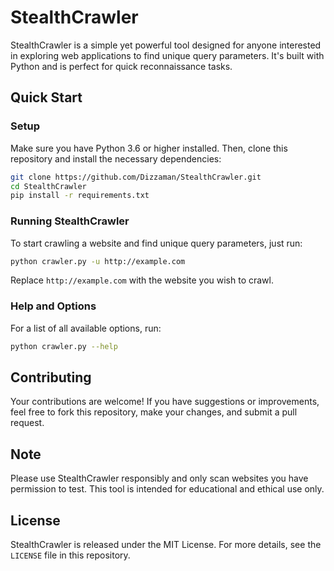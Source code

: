 


# StealthCrawler

StealthCrawler is a simple yet powerful tool designed for anyone interested in exploring web applications to find unique query parameters. It's built with Python and is perfect for quick reconnaissance tasks.

## Quick Start

### Setup

Make sure you have Python 3.6 or higher installed. Then, clone this repository and install the necessary dependencies:

```bash
git clone https://github.com/Dizzaman/StealthCrawler.git
cd StealthCrawler
pip install -r requirements.txt
```

### Running StealthCrawler

To start crawling a website and find unique query parameters, just run:

```bash
python crawler.py -u http://example.com
```

Replace `http://example.com` with the website you wish to crawl.

### Help and Options

For a list of all available options, run:

```bash
python crawler.py --help
```

## Contributing

Your contributions are welcome! If you have suggestions or improvements, feel free to fork this repository, make your changes, and submit a pull request.

## Note

Please use StealthCrawler responsibly and only scan websites you have permission to test. This tool is intended for educational and ethical use only.

## License

StealthCrawler is released under the MIT License. For more details, see the `LICENSE` file in this repository.

